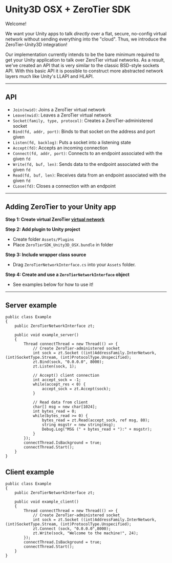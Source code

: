 Unity3D OSX + ZeroTier SDK
====

Welcome!

We want your Unity apps to talk *directly* over a flat, secure, no-config virtual network without sending everything into the "cloud". Thus, we introduce the ZeroTier-Unity3D integration!  

Our implementation currently intends to be the bare minimum required to get your Unity application to talk over ZeroTier virtual networks. As a result, we've created an API that is very similar to the classic BSD-style sockets API. With this basic API it is possible to construct more abstracted network layers much like Unity's LLAPI and HLAPI.

***
## API  

- `Join(nwid)`: Joins a ZeroTier virtual network
- `Leave(nwid)`: Leaves a ZeroTier virtual network
- `Socket(family, type, protocol)`: Creates a ZeroTier-administered socket
- `Bind(fd, addr, port)`: Binds to that socket on the address and port given
- `Listen(fd, backlog)`: Puts a socket into a listening state
- `Accept(fd)`: Accepts an incoming connection
- `Connect(fd, addr, port)`: Connects to an endpoint associated with the given `fd` 
- `Write(fd, buf, len)`: Sends data to the endpoint associated with the given `fd`
- `Read(fd, buf, len)`: Receives data from an endpoint associated with the given `fd`
- `CLose(fd)`: Closes a connection with an endpoint

***
## Adding ZeroTier to your Unity app

**Step 1: Create virtual ZeroTier [virtual network](https://my.zerotier.com/)**

**Step 2: Add plugin to Unity project**
 - Create folder `Assets/Plugins`
 - Place `ZeroTierSDK_Unity3D_OSX.bundle` in folder

**Step 3: Include wrapper class source**
 - Drag `ZeroTierNetworkInterface.cs` into your `Assets` folder.

**Step 4: Create and use a `ZeroTierNetworkInterface` object**
 - See examples below for how to use it!

***

## Server example
```
public class Example
{
	public ZeroTierNetworkInterface zt;

	public void example_server()
	{
		Thread connectThread = new Thread(() => { 
			// Create ZeroTier-administered socket
			int sock = zt.Socket ((int)AddressFamily.InterNetwork, (int)SocketType.Stream, (int)ProtocolType.Unspecified);
			zt.Bind(sock, "0.0.0.0", 8000);
			zt.Listen(sock, 1);

			// Accept() client connection
			int accept_sock = -1;
			while(accept_res < 0) {
				accept_sock = zt.Accept(sock);
			}

			// Read data from client
			char[] msg = new char[1024];
			int bytes_read = 0;
			while(bytes_read >= 0) { 
				bytes_read = zt.Read(accept_sock, ref msg, 80);
				string msgstr = new string(msg);
				Debug.Log("MSG (" + bytes_read + "):" + msgstr);
			}
		});
		connectThread.IsBackground = true;
		connectThread.Start();
	}
}
```

## Client example
```
public class Example
{
	public ZeroTierNetworkInterface zt;

	public void example_client()
	{
		Thread connectThread = new Thread(() => {	
			// Create ZeroTier-administered socket		
			int sock = zt.Socket ((int)AddressFamily.InterNetwork, (int)SocketType.Stream, (int)ProtocolType.Unspecified);
			zt.Connect (sock, "0.0.0.0",8000);
			zt.Write(sock, "Welcome to the machine!", 24);
		});
		connectThread.IsBackground = true;
		connectThread.Start();
	}
}
```